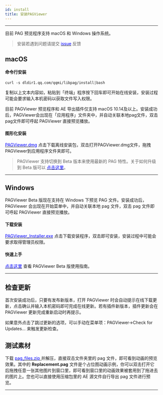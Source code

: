 ```yaml
---
id: install
title: 安装PAGViewer
---
```

---

目前 PAG 预览程序支持 macOS 和 Windows 操作系统。

> 安装若遇到问题请提交 [<font color=blue>issue</font>](https://github.com/Tencent/libpag/issues/new/choose) 反馈<br/>

## macOS
#### 命令行安装

	curl -s dldir1.qq.com/qqmi/libpag/install|bash

复制以上文本内容如，粘贴到「终端」程序按下回车即可开始在线安装，安装过程可能会要求输入本机密码以获取文件写入权限。

目前 PAGViewer 预览程序和 AE 导出插件仅支持 macOS 10.14及以上。安装成功后，PAGViewer会出现在「应用程序」文件夹中，并自动关联本地pag文件，双击pag文件即可呼起 PAGViewer 直接预览播放。

#### 图形化安装
[<font color=blue>PAGViewer.dmg</font>](https://dldir1.qq.com/qqmi/libpag/PAGViewer.dmg) 点击下载离线安装包，双击打开PAGViewer.dmg文件，拖拽PAGViewer到应用程序文件夹即可。

> PAGViewer 支持切换到 Beta 版本来使用最新的 PAG 特性。关于如何升级到 Beta 版可以 [<font color=blue>点击这里</font>](/docs/beta.html)。

---

## Windows
PAGViewer Beta 版现在支持在 Windows 下预览 PAG 文件。安装成功后，PAGViewer 会出现在开始菜单中，并自动关联本地 pag 文件，双击 pag 文件即可呼起 PAGViewer 直接预览播放。

#### 下载安装
[<font color=blue>PAGViewer_Installer.exe</font>](https://dldir1.qq.com/qqmi/libpag/PAGViewer_Installer.exe) 点击下载安装程序，双击即可安装，安装过程中可能会要求取得管理员权限。

#### 快速上手
[<font color=blue>点击这里</font>](pag-viewer.html) 查看 PAGViewer Beta 版使用指南。

---

## 检查更新
首次安装成功后，只要有发布新版本，打开 PAGViewer 时会自动提示在线下载更新，点击确认并输入本机密码即可完成在线更新。若有插件新版本，插件更新会在 PAGViewer 更新完成重新启动时再提示。

如果意外点击了跳过更新的选项，可以手动在菜单项：PAGViewer->Check for Updates... 来触发更新检查。



## 测试素材
下载 [<font color=blue> pag_files.zip </font>](https://pag.qq.com/website/static/file/pag_files.zip) 并解压，直接双击文件夹里的 pag 文件，即可看到动画的预览效果。其中的 **Replacement.pag** 文件是个占位图动画示例，你可以双击打开它后拖拽任意一张其他图片到窗口里，即可看到窗口里的动画效果被套用到了拖进去的图片上。您也可以直接使用压缩包里的 AE 源文件自行导出 pag 文件进行预览。

---